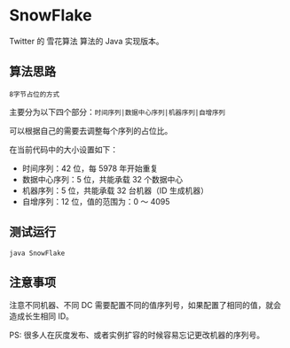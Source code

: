 # SnowFlake

Twitter 的 雪花算法 算法的 Java 实现版本。

## 算法思路

`8字节占位的方式`

主要分为以下四个部分：`时间序列|数据中心序列|机器序列|自增序列`

可以根据自己的需要去调整每个序列的占位比。

在当前代码中的大小设置如下：

- 时间序列：42 位，每 5978 年开始重复
- 数据中心序列：5 位，共能承载 32 个数据中心
- 机器序列：5 位，共能承载 32 台机器（ID 生成机器）
- 自增序列：12 位，值的范围为：0 ～ 4095

## 测试运行

`java SnowFlake`

## 注意事项

注意不同机器、不同 DC 需要配置不同的值序列号，如果配置了相同的值，就会造成长生相同 ID。

PS: 很多人在灰度发布、或者实例扩容的时候容易忘记更改机器的序列号。
